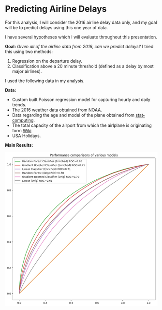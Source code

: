 # Predicting Airline Delays




For this analysis, I will consider the 2016 airline delay data only, and my goal will be to predict delays using this one year of data. 

I have several hypotheses which I will evaluate throughout this presentation.

**Goal:** *Given all of the airline data from 2016, can we predict delays?*
I tried this using two methods:

1. Regression on the departure delay.
2. Classification above a 20 minute threshold (defined as a delay by most major airlines).

I used the following data in my analysis.

**Data:**

- Custom built Poisson regression model for capturing hourly and daily trends. 
- The 2016 weather data obtained from [NOAA](https://www.ncdc.noaa.gov/).
- Data regarding the age and model of the plane obtained from [stat-computing](http://stat-computing.org/dataexpo/2009/plane-data.csv).
- The total capacity of the airport from which the airlplane is originating form [Wiki](https://en.m.wikipedia.org/wikiList_of_the_busiest_airports_in_the_United_States.)
- USA Holidays.

**Main Results:**

![alt text](fig/roc_final.png)






 